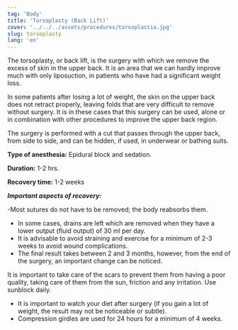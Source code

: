 ```yaml
---
tag: 'Body'
title: 'Torsoplasty (Back Lift)'
cover: '../../../assets/procedures/torsoplastia.jpg'
slug: torsoplasty
lang: 'en'
---
```


The torsoplasty, or back lift, is the surgery with which we remove the excess of skin in the upper back. It is an area that we can hardly improve much with only liposuction, in patients who have had a significant weight loss.

In some patients after losing a lot of weight, the skin on the upper back does not retract properly, leaving folds that are very difficult to remove without surgery. It is in these cases that this surgery can be used, alone or in combination with other procedures to improve the upper back region.

The surgery is performed with a cut that passes through the upper back, from side to side, and can be hidden, if used, in underwear or bathing suits.

**Type of anesthesia:** Epidural block and sedation.

**Duration:** 1-2 hrs.

**Recovery time:** 1-2 weeks

**_Important aspects of recovery:_**

-Most sutures do not have to be removed; the body reabsorbs them.

- In some cases, drains are left which are removed when they have a lower output (fluid output) of 30 ml per day.
- It is advisable to avoid straining and exercise for a minimum of 2-3 weeks to avoid wound complications.
- The final result takes between 2 and 3 months, however, from the end of the surgery, an important change can be noticed.

It is important to take care of the scars to prevent them from having a poor quality, taking care of them from the sun, friction and any irritation. Use sunblock daily.

- It is important to watch your diet after surgery (if you gain a lot of weight, the result may not be noticeable or subtle).
- Compression girdles are used for 24 hours for a minimum of 4 weeks.
